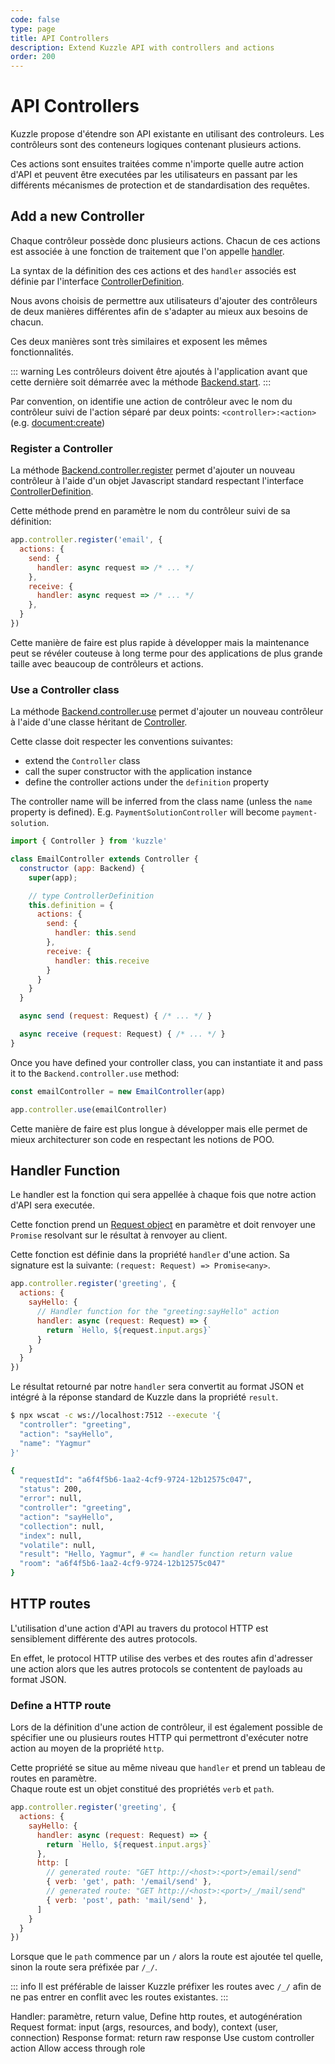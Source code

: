 ```yaml
---
code: false
type: page
title: API Controllers
description: Extend Kuzzle API with controllers and actions
order: 200
---
```


# API Controllers

Kuzzle propose d'étendre son API existante en utilisant des controleurs. Les contrôleurs sont des conteneurs logiques contenant plusieurs actions.  

Ces actions sont ensuites traitées comme n'importe quelle autre action d'API et peuvent être executées par les utilisateurs en passant par les différents mécanismes de protection et de standardisation des requêtes.

## Add a new Controller

Chaque contrôleur possède donc plusieurs actions. Chacun de ces actions est associée à une fonction de traitement que l'on appelle [handler](/core/2/guides/develop-on-kuzzle/2-api-controllers#action-handler).

La syntax de la définition des ces actions et des `handler` associés est définie par l'interface [ControllerDefinition](/core/2/some-link).  

Nous avons choisis de permettre aux utilisateurs d'ajouter des contrôleurs de deux manières différentes afin de s'adapter au mieux aux besoins de chacun.  

Ces deux manières sont très similaires et exposent les mêmes fonctionnalités.  

::: warning
Les contrôleurs doivent être ajoutés à l'application avant que cette dernière soit démarrée avec la méthode [Backend.start](/core/2/some-link).
:::

Par convention, on identifie une action de contrôleur avec le nom du contrôleur suivi de l'action séparé par deux points: `<controller>:<action>` (e.g. [document:create](/core/2/api/controllers/document/create))

### Register a Controller

La méthode [Backend.controller.register](/core/2/some-link) permet d'ajouter un nouveau contrôleur à l'aide d'un objet Javascript standard respectant l'interface [ControllerDefinition](/core/2/some-link).  

Cette méthode prend en paramètre le nom du contrôleur suivi de sa définition:

```js
app.controller.register('email', {
  actions: {
    send: {
      handler: async request => /* ... */
    },
    receive: {
      handler: async request => /* ... */
    },
  }
})
```

Cette manière de faire est plus rapide à développer mais la maintenance peut se révéler couteuse à long terme pour des applications de plus grande taille avec beaucoup de contrôleurs et actions.

### Use a Controller class

La méthode [Backend.controller.use](/core/2/some-link) permet d'ajouter un nouveau contrôleur à l'aide d'une classe héritant de [Controller](/core/2/some-link).  

Cette classe doit respecter les conventions suivantes:
 - extend the `Controller` class
 - call the super constructor with the application instance
 - define the controller actions under the `definition` property

The controller name will be inferred from the class name (unless the `name` property is defined). E.g. `PaymentSolutionController` will become `payment-solution`.

```js
import { Controller } from 'kuzzle'

class EmailController extends Controller {
  constructor (app: Backend) {
    super(app);

    // type ControllerDefinition
    this.definition = {
      actions: {
        send: {
          handler: this.send
        },
        receive: {
          handler: this.receive
        }
      }
    }
  }

  async send (request: Request) { /* ... */ }

  async receive (request: Request) { /* ... */ }
}
```

Once you have defined your controller class, you can instantiate it and pass it to the `Backend.controller.use` method:

```js
const emailController = new EmailController(app)

app.controller.use(emailController)
```

Cette manière de faire est plus longue à développer mais elle permet de mieux architecturer son code en respectant les notions de POO.

## Handler Function

Le handler est la fonction qui sera appellée à chaque fois que notre action d'API sera executée.

Cette fonction prend un [Request object](/core/2/some-link) en paramètre et doit renvoyer une `Promise` resolvant sur le résultat à renvoyer au client.

Cette fonction est définie dans la propriété `handler` d'une action. Sa signature est la suivante: `(request: Request) => Promise<any>`.

```js
app.controller.register('greeting', {
  actions: {
    sayHello: {
      // Handler function for the "greeting:sayHello" action
      handler: async (request: Request) => {
        return `Hello, ${request.input.args}`
      }
    }
  }
})
```

Le résultat retourné par notre `handler` sera convertit au format JSON et intégré à la réponse standard de Kuzzle dans la propriété `result`.

```bash
$ npx wscat -c ws://localhost:7512 --execute '{
  "controller": "greeting",
  "action": "sayHello",
  "name": "Yagmur"
}'

{
  "requestId": "a6f4f5b6-1aa2-4cf9-9724-12b12575c047",
  "status": 200,
  "error": null,
  "controller": "greeting",
  "action": "sayHello",
  "collection": null,
  "index": null,
  "volatile": null,
  "result": "Hello, Yagmur", # <= handler function return value
  "room": "a6f4f5b6-1aa2-4cf9-9724-12b12575c047"
}
```

## HTTP routes

L'utilisation d'une action d'API au travers du protocol HTTP est sensiblement différente des autres protocols.  

En effet, le protocol HTTP utilise des verbes et des routes afin d'adresser une action alors que les autres protocols se contentent de payloads au format JSON.

### Define a HTTP route

Lors de la définition d'une action de contrôleur, il est également possible de spécifier une ou plusieurs routes HTTP qui permettront d'exécuter notre action au moyen de la propriété `http`.

Cette propriété se situe au même niveau que `handler` et prend un tableau de routes en paramètre.  
Chaque route est un objet constitué des propriétés `verb` et `path`.

```js
app.controller.register('greeting', {
  actions: {
    sayHello: {
      handler: async (request: Request) => {
        return `Hello, ${request.input.args}`
      },
      http: [
        // generated route: "GET http://<host>:<port>/email/send"
        { verb: 'get', path: '/email/send' },
        // generated route: "GET http://<host>:<port>/_/mail/send"
        { verb: 'post', path: 'mail/send' },
      ]
    }
  }
})
```

Lorsque que le `path` commence par un `/` alors la route est ajoutée tel quelle, sinon la route sera préfixée par `/_/`.

::: info
Il est préférable de laisser Kuzzle préfixer les routes avec `/_/` afin de ne pas entrer en conflit avec les routes existantes.
:::

Handler: paramètre, return value, 
Define http routes, et autogénération
Request format: input (args, resources, and body), context (user, connection)
Response format: return raw response
Use custom controller action
Allow access through role
